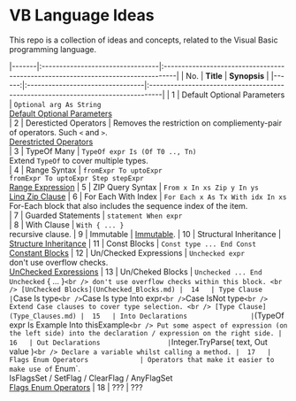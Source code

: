 # VB Language Ideas

This repo is a collection of ideas and concepts, related to the Visual Basic programming language.

|-------|:---------------------------------|:---------------------------------------------------------------------------------|
|  No.  | **Title**                        | **Synopsis**                                                                     | 
|------:|:---------------------------------|:---------------------------------------------------------------------------------|
|   1   | Default Optional Parameters      | `Optional arg As String` <br />[Default Optional Parameters](/Default_Optional_Parameters.md)                    
|   2   | Deresticted Operators            | Removes the restriction on compliementy-pair of operators. Such `<` and `>`. <br />  [Derestricted Operators]("Derestricted_Operators.md")      
|   3   | TypeOf Many                      | `TypeOf expr Is (Of T0 .., Tn)` <br /> Extend `TypeOf` to cover multiple types.                      
|   4   | Range Syntax                     | `fromExpr To uptoExpr` <br /> `fromExpr To uptoExpr Step stepExpr` <br /> [Range Expression](RangeExpressions.md)                   |   5   | ZIP Query Syntax                 | `From x In xs Zip y In ys` <br /> [Linq Zip Clause]("Linq_Zip_Clause.md")
|   6   | For Each With Index              | `For Each x As Tx With idx In xs` <br /> For-Each block that also includes the sequence index of the item.                      
|   7   | Guarded Statements               | `statement When expr`                                          
|   8   | With Clause                      | `With { ... }` <br /> recursive clause.
|   9   | Immutable                        | [Immutable](Immutable.md).
|  10   | Structural Inheritance           | [Structure Inheritance](StructureInheritance.md)
|  11   | Const Blocks                     | ```Const type ... End Const ``` <br />[Constant Blocks](Constant_Block.md)
|  12   | Un/Checked Expressions           | `Unchecked expr` <br /> don't use overflow checks. <br /> [UnChecked Expressions](UnChecked_Expression.md)
|  13   | Un/Cheked Blocks                 | `Unchecked ... End Unchecked` { ... }` <br /> don't use overflow checks within this block. <br /> [UnChecked Blocks](UnChecked_Blocks.md)
|  14   | Type Clause                      | `Case Is type` <br /> `Case Is type Into expr` <br /> `Case IsNot type` <br /> Extend Case clauses to cover type selection. <br /> [Type Clause](Type_Clauses.md)
|  15   | Into Declarations                | `(TypeOf expr Is Example Into thisExample` <br /> Put some aspect of expression (on the left side) into the declaration / expression on the right side.
|  16   | Out Declarations                 | `Integer.TryParse( text, Out value )` <br /> Declare a variable whilst calling a method.
|  17   | Flags Enum Operators             | Operators that make it easier to make use of `<flags> Enum`. <br /> IsFlagsSet / SetFlag / ClearFlag / AnyFlagSet <br /> [Flags Enum Operators](Flags_Enum_Operators.md)
|  18   | ???                              | ???
